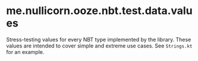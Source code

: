 # me.nullicorn.ooze.nbt.test.data.values

Stress-testing values for every NBT type implemented by the library. These values are intended to
cover simple and extreme use cases. See `Strings.kt` for an example.